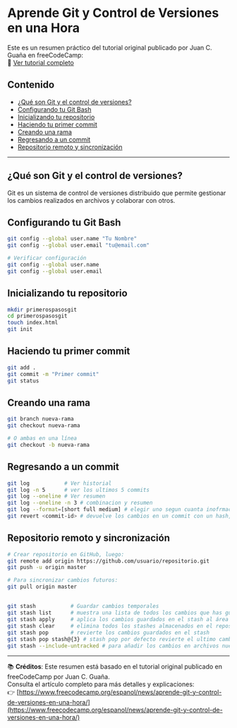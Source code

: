 # Aprende Git y Control de Versiones en una Hora

Este es un resumen práctico del tutorial original publicado por Juan C. Guaña en freeCodeCamp:  
🔗 [Ver tutorial completo](https://www.freecodecamp.org/espanol/news/aprende-git-y-control-de-versiones-en-una-hora/)

## Contenido

- [¿Qué son Git y el control de versiones?](#qué-son-git-y-el-control-de-versiones)
- [Configurando tu Git Bash](#configurando-tu-git-bash)
- [Inicializando tu repositorio](#inicializando-tu-repositorio)
- [Haciendo tu primer commit](#haciendo-tu-primer-commit)
- [Creando una rama](#creando-una-rama)
- [Regresando a un commit](#regresando-a-un-commit)
- [Repositorio remoto y sincronización](#repositorio-remoto-y-sincronización)

---

## ¿Qué son Git y el control de versiones?

Git es un sistema de control de versiones distribuido que permite gestionar los cambios realizados en archivos y colaborar con otros.

## Configurando tu Git Bash

```bash
git config --global user.name "Tu Nombre"
git config --global user.email "tu@email.com"

# Verificar configuración
git config --global user.name
git config --global user.email
```

## Inicializando tu repositorio

```bash
mkdir primerospasosgit
cd primerospasosgit
touch index.html
git init
```

## Haciendo tu primer commit

```bash
git add .
git commit -m "Primer commit"
git status
```

## Creando una rama

```bash
git branch nueva-rama
git checkout nueva-rama

# O ambas en una línea
git checkout -b nueva-rama
```

## Regresando a un commit

```bash
git log           # Ver historial
git log -n 5      # ver los ultimos 5 commits
git log --oneline # Ver resumen
git log --oneline -n 3 # combinacion y resumen
git log --format=[short full medium] # elegir uno segun cuanta inofrmación se necesita
git revert <commit-id> # devuelve los cambios en un commit con un hash, est lo hace creando un nuevo commit con los cambios eliminados
```

## Repositorio remoto y sincronización

```bash
# Crear repositorio en GitHub, luego:
git remote add origin https://github.com/usuario/repositorio.git
git push -u origin master

# Para sincronizar cambios futuros:
git pull origin master
```

## 
```bash
git stash           # Guardar cambios temporales
git stash list      # muestra una lista de todos los cambios que has guardado temporalmente en el stash.
git stash apply     # aplica los cambios guardados en el stash al área de trabajo actual.
git stash clear     # elimina todos los stashes almacenados en el repositorio.
git stash pop       # revierte los cambios guardados en el stash
git stash pop stash@{3} # stash pop por defecto revierte el ultimo cambio y luego el penultimo, pero con este comando podemos indicar que stash especifico debe recuperar
git stash --include-untracked # para añadir los cambios en archivos nuevos que aun no estan en seguimiento por git


```

---
📚 **Créditos**: Este resumen está basado en el tutorial original publicado en freeCodeCamp por Juan C. Guaña.  
Consulta el artículo completo para más detalles y explicaciones:  
👉 [https://www.freecodecamp.org/espanol/news/aprende-git-y-control-de-versiones-en-una-hora/](https://www.freecodecamp.org/espanol/news/aprende-git-y-control-de-versiones-en-una-hora/)
